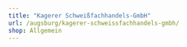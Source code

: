 ```yaml
---
title: "Kagerer Schweißfachhandels-GmbH"
url: /augsburg/kagerer-schweissfachhandels-gmbh/
shop: Allgemein
---
```

